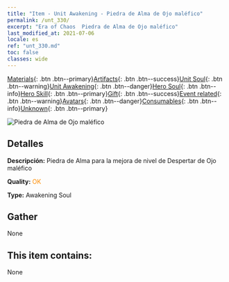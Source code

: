 ```yaml
---
title: "Item - Unit Awakening - Piedra de Alma de Ojo maléfico"
permalink: /unt_330/
excerpt: "Era of Chaos  Piedra de Alma de Ojo maléfico"
last_modified_at: 2021-07-06
locale: es
ref: "unt_330.md"
toc: false
classes: wide
---
```

 [Materials](/ItemsES/){: .btn .btn--primary}[Artifacts](/ItemsES/Artifacts/){: .btn .btn--success}[Unit Soul](/ItemsES/UnitSoul/){: .btn .btn--warning}[Unit Awakening](/ItemsES/UnitAwakening/){: .btn .btn--danger}[Hero Soul](/ItemsES/HeroSoul/){: .btn .btn--info}[Hero Skill](/ItemsES/HeroSkill/){: .btn .btn--primary}[Gift](/ItemsES/Gift/){: .btn .btn--success}[Event related](/ItemsES/Events/){: .btn .btn--warning}[Avatars](/ItemsES/Avatars/){: .btn .btn--danger}[Consumables](/ItemsES/Consumables/){: .btn .btn--info}[Unknown](/ItemsES/Unknown/){: .btn .btn--primary}

 ![Piedra de Alma de Ojo maléfico](/images/u/tia_xieyan.jpg)

## Detalles
 **Descripción:** Piedra de Alma para la mejora de nivel de Despertar de Ojo maléfico

 **Quality:** <span style="color: #FF8C00">OK</span>

 **Type:** Awakening Soul

## Gather

  None

## This item contains:

  None

